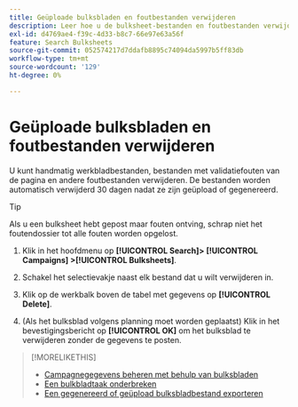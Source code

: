 ```yaml
---
title: Geüploade bulksbladen en foutbestanden verwijderen
description: Leer hoe u de bulksheet-bestanden en foutbestanden verwijdert.
exl-id: d4769ae4-f39c-4d33-b8c7-66e97e63a56f
feature: Search Bulksheets
source-git-commit: 052574217d7ddafb8895c74094da5997b5ff83db
workflow-type: tm+mt
source-wordcount: '129'
ht-degree: 0%

---
```


# Geüploade bulksbladen en foutbestanden verwijderen

U kunt handmatig werkbladbestanden, bestanden met validatiefouten van de pagina en andere foutbestanden verwijderen. De bestanden worden automatisch verwijderd 30 dagen nadat ze zijn geüpload of gegenereerd.

>[!TIP]
>
>Als u een bulksheet hebt gepost maar fouten ontving, schrap niet het foutendossier tot alle fouten worden opgelost.

1. Klik in het hoofdmenu op **[!UICONTROL Search]> [!UICONTROL Campaigns] >[!UICONTROL Bulksheets]**.

1. Schakel het selectievakje naast elk bestand dat u wilt verwijderen in.

1. Klik op de werkbalk boven de tabel met gegevens op **[!UICONTROL Delete]**.

1. (Als het bulksblad volgens planning moet worden geplaatst) Klik in het bevestigingsbericht op **[!UICONTROL OK]** om het bulksblad te verwijderen zonder de gegevens te posten.

>[!MORELIKETHIS]
>
>* [Campagnegegevens beheren met behulp van bulksbladen](bulksheet-about.md)
>* [Een bulkbladtaak onderbreken](bulksheet-stop-job.md)
>* [Een gegenereerd of geüpload bulksbladbestand exporteren](bulksheet-export.md)
